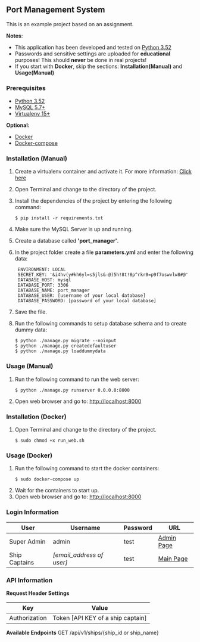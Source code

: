 ## Port Management System
This is an example project based on an assignment.

**Notes**: 
* This application has been developed and tested on [Python 3.52](https://www.python.org/downloads/)
* Passwords and sensitive settings are uploaded for **educational** purposes! This should **never** be done in real projects!
* If you start with **Docker**, skip the sections: **Installation(Manual)** and **Usage(Manual)**

### Prerequisites
* [Python 3.52](https://www.python.org/downloads/)
* [MySQL 5.7+](https://dev.mysql.com/downloads/mysql/)
* [Virtualenv 15+](https://virtualenv.pypa.io/en/stable/installation/)

**Optional:**
* [Docker](https://docs.docker.com/engine/installation/)
* [Docker-compose](https://docs.docker.com/compose/install/)

### Installation (Manual)
1. Create a virtualenv container and activate it. For more information: [Click here](https://virtualenv.pypa.io/en/stable/userguide/#usage)
2. Open Terminal and change to the directory of the project.
3. Install the dependencies of the project by entering the following command:
    
    ```
    $ pip install -r requirements.txt
    ```

4. Make sure the MySQL Server is up and running.
5. Create a database called **'port_manager'**.
6. In the project folder create a file **parameters.yml** and enter the following data:
   ```
    ENVIRONMENT: LOCAL
    SECRET_KEY: '&i4hv(y#kh6yl=s5jls&-@)5h!8t!8p^rkr0=p9f7oswvlw8#@'
    DATABASE_HOST: mysql
    DATABASE_PORT: 3306
    DATABASE_NAME: port_manager
    DATABASE_USER: [username of your local database]
    DATABASE_PASSWORD: [password of your local database]
   ```
7. Save the file. 
8. Run the following commands to setup database schema and to create dummy data:
     
    ```
    $ python ./manage.py migrate --noinput
    $ python ./manage.py createdefaultuser
    $ python ./manage.py loaddummydata
    ```

### Usage (Manual)
1. Run the following command to run the web server:
   
    ```
    $ python ./manage.py runserver 0.0.0.0:8000
    ```
2. Open web browser and go to: [http://localhost:8000](http://localhost:8000/)


### Installation (Docker)
1. Open Terminal and change to the directory of the project.
    ```
    $ sudo chmod +x run_web.sh
    ```

### Usage (Docker)
1. Run the following command to start the docker containers:
    ```
    $ sudo docker-compose up
    ```
2. Wait for the containers to start up.
3. Open web browser and go to: [http://localhost:8000](http://localhost:8000/)



### Login Information
User          | Username                  | Password     | URL
------------- | ------------------------- | -------------| ---------------  
Super Admin   | admin                     | test         | [Admin Page](http://localhost:8000/admin)
Ship Captains | _[email_address of user]_ | test         | [Main Page](http://localhost:8000/)


### API Information

**Request Header Settings**

Key            | Value                             |
-------------- | --------------------------------- | 
Authorization  | Token [API KEY of a ship captain] | 



**Available Endpoints**
GET /api/v1/ships/{ship_id or ship_name}

